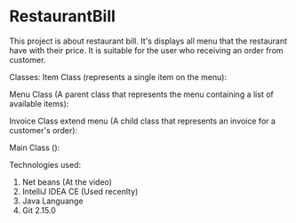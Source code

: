 # RestaurantBill

This project is about restaurant bill. It's displays all menu that the restaurant have with their price. 
It is suitable for the user who receiving an order from customer.

Classes:
  Item Class (represents a single item on the menu):
  
  Menu Class (A parent class that represents the menu containing a list of available items):
  
  Invoice Class extend menu (A child class that represents an invoice for a customer's order):
  
  Main Class ():


Technologies used:
  1. Net beans (At the video)
  2. IntelliJ IDEA CE (Used recenlty)
  3. Java Languange
  4. Git 2.15.0

